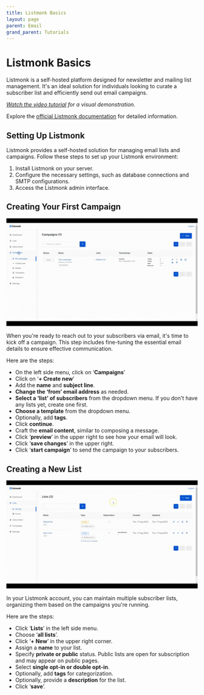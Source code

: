 ```yaml
---
title: Listmonk Basics
layout: page
parent: Email
grand_parent: Tutorials
---
```


# Listmonk Basics

Listmonk is a self-hosted platform designed for newsletter and mailing list management. It's an ideal solution for individuals looking to curate a subscriber list and efficiently send out email campaigns.

_[Watch the video tutorial](https://www.youtube.com/watch?v=Myq8MqT9xfM) for a visual demonstration._

Explore the [official Listmonk documentation](https://listmonk.app/docs/) for detailed information.

## Setting Up Listmonk

Listmonk provides a self-hosted solution for managing email lists and campaigns. Follow these steps to set up your Listmonk environment:

1. Install Listmonk on your server.
2. Configure the necessary settings, such as database connections and SMTP configurations.
3. Access the Listmonk admin interface.

## Creating Your First Campaign

![](1-create-campaign.gif)

When you're ready to reach out to your subscribers via email, it's time to kick off a campaign. This step includes fine-tuning the essential email details to ensure effective communication.

Here are the steps:

- On the left side menu, click on ‘**Campaigns**’
- Click on ‘**+ Create new**’
- Add the **name** and **subject line**.
- **Change the ‘from’ email address** as needed.
- **Select a ‘list’ of subscribers** from the dropdown menu. If you don't have any lists yet, create one first.
- **Choose a template** from the dropdown menu.
- Optionally, add **tags**.
- Click **continue**.
- Craft the **email content**, similar to composing a message.
- Click ‘**preview**’ in the upper right to see how your email will look.
- Click ‘**save changes**’ in the upper right.
- Click ‘**start campaign**’ to send the campaign to your subscribers.

## Creating a New List

![](2-create-lists.gif)

In your Listmonk account, you can maintain multiple subscriber lists, organizing them based on the campaigns you're running.

Here are the steps:

- Click ‘**Lists**’ in the left side menu.
- Choose ‘**all lists**’.
- Click ‘**+ New**’ in the upper right corner.
- Assign a **name** to your list.
- Specify **private or public** status. Public lists are open for subscription and may appear on public pages.
- Select **single opt-in or double opt-in**.
- Optionally, add **tags** for categorization.
- Optionally, provide a **description** for the list.
- Click ‘**save**’.

